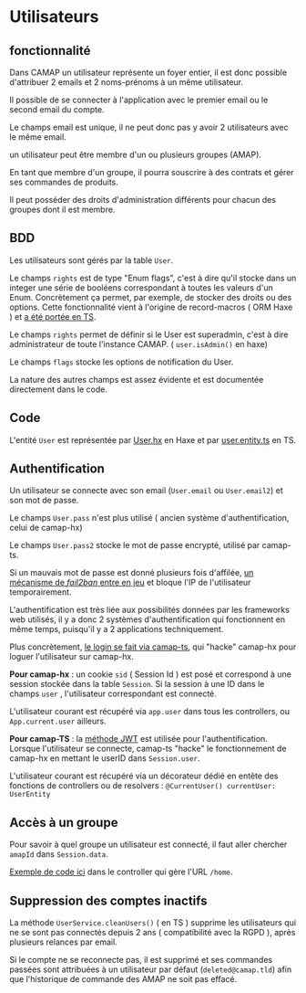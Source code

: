 # Utilisateurs

## fonctionnalité

Dans CAMAP un utilisateur représente un foyer entier, il est donc possible d'attribuer 2 emails et 2 noms-prénoms à un même utilisateur.

Il possible de se connecter à l'application avec le premier email ou le second email du compte.

Le champs email est unique, il ne peut donc pas y avoir 2 utilisateurs avec le même email.

un utilisateur peut être membre d'un ou plusieurs groupes (AMAP).

En tant que membre d'un groupe, il pourra souscrire à des contrats et gérer ses commandes de produits.

Il peut posséder des droits d'administration différents pour chacun des groupes dont il est membre.

## BDD

Les utilisateurs sont gérés par la table `User`.

Le champs `rights` est de type "Enum flags", c'est à dire qu'il stocke dans un integer une série de booléens correspondant à toutes les valeurs d'un Enum. Concrètement ça permet, par exemple, de stocker des droits ou des options. Cette fonctionnalité vient à l'origine de record-macros ( ORM Haxe ) et [a été portée en TS](https://github.com/CAMAP-APP/camap-ts/blob/master/packages/api-core/src/common/haxeCompat.ts).

Le champs `rights` permet de définir si le User est superadmin, c'est à dire administrateur de toute l'instance CAMAP. ( `user.isAdmin()` en haxe)

Le champs `flags` stocke les options de notification du User.

La nature des autres champs est assez évidente et est documentée directement dans le code.

## Code

L'entité `User` est représentée par [User.hx](https://github.com/CAMAP-APP/camap-hx/blob/master/src/db/User.hx) en Haxe et par [user.entity.ts](https://github.com/CAMAP-APP/camap-ts/blob/master/packages/api-core/src/users/models/user.entity.ts) en TS.

## Authentification

Un utilisateur se connecte avec son email (`User.email` ou `User.email2`) et son mot de passe.

Le champs `User.pass` n'est plus utilisé ( ancien système d'authentification, celui de camap-hx)

Le champs `User.pass2` stocke le mot de passe encrypté, utilisé par camap-ts.

Si un mauvais mot de passe est donné plusieurs fois d'affilée, [un mécanisme de _fail2ban_ entre en jeu](https://github.com/CAMAP-APP/camap-ts/blob/master/packages/api-core/src/auth/auth.service.ts#L51) et bloque l'IP de l'utilisateur temporairement.

L'authentification est très liée aux possibilités données par les frameworks web utilisés, il y a donc 2 systèmes d'authentification qui fonctionnent en même temps, puisqu'il y a 2 applications techniquement.

Plus concrètement, [le login se fait via camap-ts](https://github.com/CAMAP-APP/camap-ts/blob/master/packages/api-core/src/auth/auth.service.ts), qui "hacke" camap-hx pour loguer l'utilisateur sur camap-hx.

**Pour camap-hx** : un cookie `sid` ( Session Id ) est posé et correspond à une session stockée dans la table `Session`. Si la session à une ID dans le champs `user` , l'utilisateur correspondant est connecté.

L'utilisateur courant est récupéré via `app.user` dans tous les controllers, ou `App.current.user` ailleurs.

**Pour camap-TS** : la [méthode JWT](https://fr.wikipedia.org/wiki/JSON_Web_Token) est utilisée pour l'authentification. Lorsque l'utilisateur se connecte, camap-ts "hacke" le fonctionnement de camap-hx en mettant le userID dans `Session.user`.

L'utilisateur courant est récupéré via un décorateur dédié en entête des fonctions de controllers ou de resolvers : `@CurrentUser() currentUser: UserEntity`

## Accès à un groupe

Pour savoir à quel groupe un utilisateur est connecté, il faut aller chercher `amapId` dans `Session.data`.

[Exemple de code ici](https://github.com/CAMAP-APP/camap-hx/blob/master/src/controller/Main.hx#L77) dans le controller qui gère l'URL `/home`.

## Suppression des comptes inactifs

La méthode `UserService.cleanUsers()` ( en TS ) supprime les utilisateurs qui ne se sont pas connectés depuis 2 ans ( compatibilité avec la RGPD ), après plusieurs relances par email.

Si le compte ne se reconnecte pas, il est supprimé et ses commandes passées sont attribuées à un utilisateur par défaut (`deleted@camap.tld`) afin que l'historique de commande des AMAP ne soit pas effacé.
